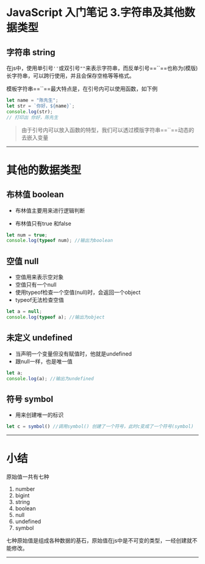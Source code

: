 # JavaScript 入门笔记 3.字符串及其他数据类型

## 字符串 string

在js中，使用单引号`''`或双引号`""`来表示字符串，而反单引号==``==也称为(模版)长字符串，可以跨行使用，并且会保存空格等等格式。

模板字符串==``==最大特点是，在引号内可以使用函数，如下例

```js
let name = "陈先生";
let str = `你好，${name}`;
console.log(str);
// 打印出 你好，陈先生
```

> 由于引号内可以放入函数的特型，我们可以透过模版字符串==``==动态的去嵌入变量

***

# 其他的数据类型

## 布林值 boolean

- 布林值主要用来进行逻辑判断

- 布林值只有true 和false 

```js
let num = true;
console.log(typeof num); //输出为boolean
```

## 空值 null

- 空值用来表示空对象
- 空值只有一个null
- 使用typeof检查一个空值(null)时，会返回一个object
- typeof无法检查空值

```js
let a = null;
console.log(typeof a); //输出为object
```

## 未定义 undefined

- 当声明一个变量但没有赋值时，他就是undefined
- 跟null一样，也是唯一值

```js
let a;
console.log(a); //输出为undefined
```

## 符号 symbol

- 用来创建唯一的标识

```js
let c = symbol() //调用symbol() 创建了一个符号，此时c变成了一个符号(symbol)
```

***

# 小结

原始值一共有七种

1. number
2. bigint
3. string
4. boolean
5. null
6. undefined
7. symbol

​	七种原始值是组成各种数据的基石，原始值在js中是不可变的类型，一经创建就不能修改。

***

